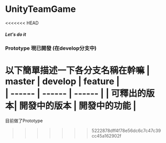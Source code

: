 # UnityTeamGame
<<<<<<< HEAD
##### Let's do it
### Prototype 現已開發 (在develop分支中)

以下簡單描述一下各分支名稱在幹嘛
| master | develop | feature |  
| ------ | ------ | ------ |
| 可釋出的版本| 開發中的版本 | 開發中的功能 |
=======
目前做了Prototype
>>>>>>> 5222878dff4f78e56dc6c7c47c39cc45a162902f
